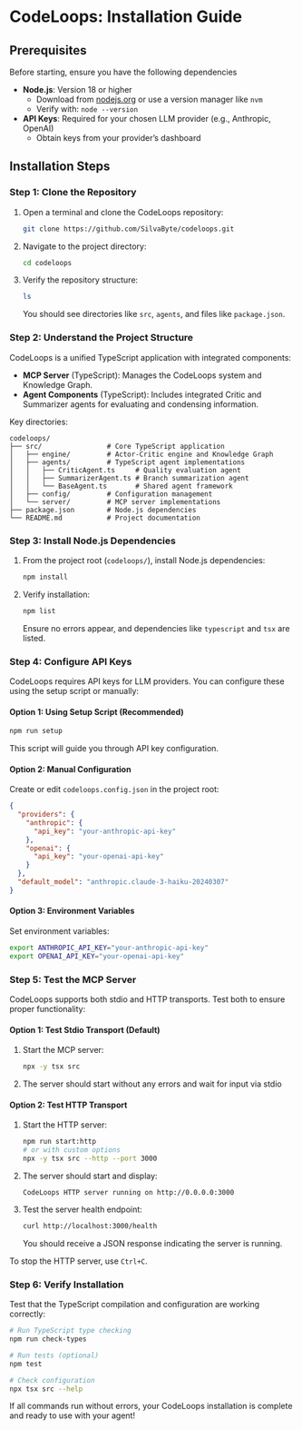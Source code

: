 # CodeLoops: Installation Guide

## Prerequisites

Before starting, ensure you have the following dependencies

- **Node.js**: Version 18 or higher
  - Download from [nodejs.org](https://nodejs.org) or use a version manager like `nvm`
  - Verify with: `node --version`
- **API Keys**: Required for your chosen LLM provider (e.g., Anthropic, OpenAI)
  - Obtain keys from your provider’s dashboard

## Installation Steps

### Step 1: Clone the Repository

1. Open a terminal and clone the CodeLoops repository:
   ```bash
   git clone https://github.com/SilvaByte/codeloops.git
   ```
2. Navigate to the project directory:
   ```bash
   cd codeloops
   ```
3. Verify the repository structure:
   ```bash
   ls
   ```
   You should see directories like `src`, `agents`, and files like `package.json`.

### Step 2: Understand the Project Structure

CodeLoops is a unified TypeScript application with integrated components:

- **MCP Server** (TypeScript): Manages the CodeLoops system and Knowledge Graph.
- **Agent Components** (TypeScript): Includes integrated Critic and Summarizer agents for evaluating and condensing information.

Key directories:

```
codeloops/
├── src/                # Core TypeScript application
│   ├── engine/         # Actor-Critic engine and Knowledge Graph
│   ├── agents/         # TypeScript agent implementations
│   │   ├── CriticAgent.ts     # Quality evaluation agent
│   │   ├── SummarizerAgent.ts # Branch summarization agent
│   │   └── BaseAgent.ts       # Shared agent framework
│   ├── config/         # Configuration management
│   └── server/         # MCP server implementations
├── package.json        # Node.js dependencies
└── README.md           # Project documentation
```

### Step 3: Install Node.js Dependencies

1. From the project root (`codeloops/`), install Node.js dependencies:
   ```bash
   npm install
   ```
2. Verify installation:
   ```bash
   npm list
   ```
   Ensure no errors appear, and dependencies like `typescript` and `tsx` are listed.

### Step 4: Configure API Keys

CodeLoops requires API keys for LLM providers. You can configure these using the setup script or manually:

#### Option 1: Using Setup Script (Recommended)
```bash
npm run setup
```
This script will guide you through API key configuration.

#### Option 2: Manual Configuration
Create or edit `codeloops.config.json` in the project root:
```json
{
  "providers": {
    "anthropic": {
      "api_key": "your-anthropic-api-key"
    },
    "openai": {
      "api_key": "your-openai-api-key"
    }
  },
  "default_model": "anthropic.claude-3-haiku-20240307"
}
```

#### Option 3: Environment Variables
Set environment variables:
```bash
export ANTHROPIC_API_KEY="your-anthropic-api-key"
export OPENAI_API_KEY="your-openai-api-key"
```

### Step 5: Test the MCP Server

CodeLoops supports both stdio and HTTP transports. Test both to ensure proper functionality:

#### Option 1: Test Stdio Transport (Default)
1. Start the MCP server:
   ```bash
   npx -y tsx src
   ```
2. The server should start without any errors and wait for input via stdio

#### Option 2: Test HTTP Transport
1. Start the HTTP server:
   ```bash
   npm run start:http
   # or with custom options
   npx -y tsx src --http --port 3000
   ```
2. The server should start and display:
   ```
   CodeLoops HTTP server running on http://0.0.0.0:3000
   ```
3. Test the server health endpoint:
   ```bash
   curl http://localhost:3000/health
   ```
   You should receive a JSON response indicating the server is running.

To stop the HTTP server, use `Ctrl+C`.

### Step 6: Verify Installation

Test that the TypeScript compilation and configuration are working correctly:

```bash
# Run TypeScript type checking
npm run check-types

# Run tests (optional)
npm test

# Check configuration
npx tsx src --help
```

If all commands run without errors, your CodeLoops installation is complete and ready to use with your agent!
